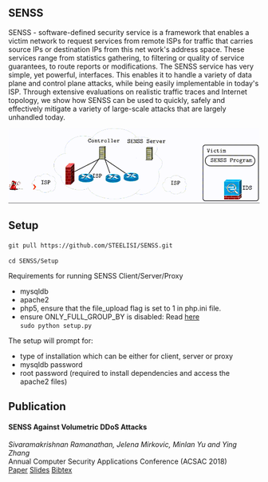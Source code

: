 <h2> SENSS </h2>

SENSS - software-defined security service is a framework that enables a victim network to request services from remote ISPs for traffic that carries source IPs or destination IPs from this net work's address space. These services range from statistics gathering, to filtering or quality of service guarantees, to route reports or modifications. The SENSS service has very simple, yet powerful, interfaces. This enables it to handle a variety of data plane and control plane attacks, while being easily implementable in today's ISP. Through extensive evaluations on realistic traffic traces and Internet topology, we show how SENSS can be used to quickly, safely and effectively mitigate a variety of large-scale attacks that are largely unhandled today. 

![Output sample](https://github.com/STEELISI/SENSS/raw/master/doc/senss.gif)

<h2> Setup </h2>

```git pull https://github.com/STEELISI/SENSS.git```

```cd SENSS/Setup```

Requirements for running SENSS Client/Server/Proxy
- mysqldb
- apache2
- php5, ensure that the file_upload flag is set to 1 in php.ini file. 
- ensure ONLY_FULL_GROUP_BY is disabled: Read [here](https://stackoverflow.com/a/37248560)  
```sudo python setup.py```

The setup will prompt for:
- type of installation which can be either for client, server or proxy
- mysqldb password
- root password (required to install dependencies and access the apache2 files)

<h2> Publication </h2>

#### SENSS Against Volumetric DDoS Attacks  
*Sivaramakrishnan Ramanathan, Jelena Mirkovic, Minlan Yu and Ying Zhang*    
Annual Computer Security Applications Conference (ACSAC 2018)  
[Paper](https://steel.isi.edu/members/sivaram/papers/senss.pdf) [Slides](https://steel.isi.edu/members/sivaram/slides/SENSS_ACSAC.pdf) [Bibtex](https://steel.isi.edu/members/sivaram/bib/senss.bib)
